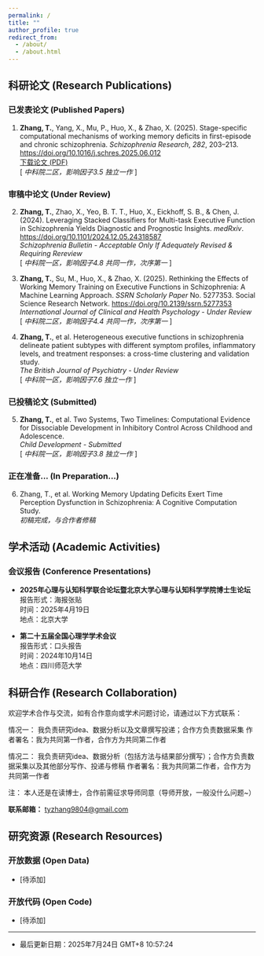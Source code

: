 ```yaml
---
permalink: /
title: ""
author_profile: true
redirect_from: 
  - /about/
  - /about.html
---
```


## 科研论文 (Research Publications)

### 已发表论文 (Published Papers)
1. **Zhang, T.**, Yang, X., Mu, P., Huo, X., & Zhao, X. (2025). Stage-specific computational mechanisms of working memory deficits in first-episode and chronic schizophrenia. *Schizophrenia Research*, *282*, 203–213. https://doi.org/10.1016/j.schres.2025.06.012  
   [下载论文 (PDF)](https://tyzhang98.github.io/zhang/files/paper1.pdf)<br>
   [ *中科院二区，影响因子3.5*
   *独立一作* ]

### 审稿中论文 (Under Review)
2. **Zhang, T.**, Zhao, X., Yeo, B. T. T., Huo, X., Eickhoff, S. B., & Chen, J. (2024). Leveraging Stacked Classifiers for Multi-task Executive Function in Schizophrenia Yields Diagnostic and Prognostic Insights. *medRxiv*. https://doi.org/10.1101/2024.12.05.24318587  <br>
   *Schizophrenia Bulletin - Acceptable Only If Adequately Revised & Requiring Rereview*<br>
   [ *中科院一区，影响因子4.8*
   *共同一作，次序第一* ]

3. **Zhang, T.**, Su, M., Huo, X., & Zhao, X. (2025). Rethinking the Effects of Working Memory Training on Executive Functions in Schizophrenia: A Machine Learning Approach. *SSRN Scholarly Paper* No. 5277353. Social Science Research Network. https://doi.org/10.2139/ssrn.5277353<br>
  *International Journal of Clinical and Health Psychology - Under Review*<br>
  [ *中科院二区，影响因子4.4*
  *共同一作，次序第一* ]

4. **Zhang, T.**, et al. Heterogeneous executive functions in schizophrenia delineate patient subtypes with different symptom profiles, inflammatory levels, and treatment responses: a cross-time clustering and validation study.<br>
  *The British Journal of Psychiatry - Under Review*<br>
  [ *中科院一区，影响因子7.6*
  *独立一作* ]

### 已投稿论文 (Submitted)
5. **Zhang, T.**, et al. Two Systems, Two Timelines: Computational Evidence for Dissociable Development in Inhibitory Control Across Childhood and Adolescence.<br>
  *Child Development - Submitted*<br>
  [ *中科院一区，影响因子3.8*
  *独立一作* ]

### 正在准备... (In Preparation...)
6. Zhang, T., et al. Working Memory Updating Deficits Exert Time Perception Dysfunction in Schizophrenia: A Cognitive Computation Study.<br>
  *初稿完成，与合作者修稿*


## 学术活动 (Academic Activities)

### 会议报告 (Conference Presentations)
- **2025年心理与认知科学联合论坛暨北京大学心理与认知科学学院博士生论坛**  
  报告形式：海报张贴  
  时间：2025年4月19日  
  地点：北京大学

- **第二十五届全国心理学学术会议**  
  报告形式：口头报告  
  时间：2024年10月14日  
  地点：四川师范大学

## 科研合作 (Research Collaboration)

欢迎学术合作与交流，如有合作意向或学术问题讨论，请通过以下方式联系：

情况一： 我负责研究idea、数据分析以及文章撰写投递；合作方负责数据采集
作者署名：我为共同第一作者，合作方为共同第二作者

情况二： 我负责研究idea、数据分析（包括方法与结果部分撰写）；合作方负责数据采集以及其他部分写作、投递与修稿
作者署名：我为共同第二作者，合作方为共同第一作者

注： 本人还是在读博士，合作前需征求导师同意（导师开放，一般没什么问题~）

**联系邮箱：** tyzhang9804@gmail.com

## 研究资源 (Research Resources)


### 开放数据 (Open Data)
- [待添加]

### 开放代码 (Open Code)
- [待添加]

---
- 最后更新日期：2025年7月24日 GMT+8 10:57:24
